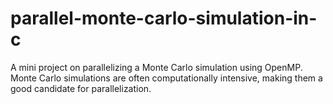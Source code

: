 # parallel-monte-carlo-simulation-in-c
 A mini project on parallelizing a Monte Carlo simulation using OpenMP. Monte Carlo simulations are often computationally intensive, making them a good candidate for parallelization.
